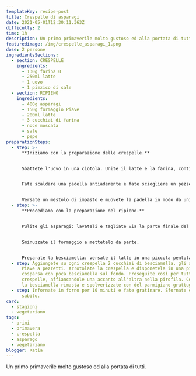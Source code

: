 ```yaml
---
templateKey: recipe-post
title: Crespelle di asparagi
date: 2021-05-01T12:30:11.363Z
difficulty: 2
time: 1h
description: Un primo primaverile molto gustoso ed alla portata di tutti.
featuredimage: /img/crespelle_asparagi_1.png
dose: 2 persone
ingredientsSections:
  - section: CRESPELLE
    ingredients:
      - 130g farina 0
      - 250ml latte
      - 1 uovo
      - 1 pizzico di sale
  - section: RIPIENO
    ingredients:
      - 400g asparagi
      - 150g formaggio Piave
      - 200ml latte
      - 3 cucchiai di farina
      - noce moscata
      - sale
      - pepe
preparationSteps:
  - step: >-
      **Iniziamo con la preparazione delle crespelle.**


      Sbattete l'uovo in una ciotola. Unite il latte e la farina, continuando a mescolare con le fruste per non far creare dei grumi. Aggiungete un pizzico di sale.


      Fate scaldare una padella antiaderente e fate sciogliere un pezzetto di burro. Se preferite, potete aggiungere un filo d'olio in sostituzione del burro.


      Versate un mestolo di impasto e muovete la padella in modo da uniformare lo spessore. Girate la crespella appena il bordo inizia a cambiare colore. Dopo qualche minuto rimuovetela dalla padella e procedete con le altre.
  - step: >-
      **Procediamo con la preparazione del ripieno.**


      Pulite gli asparagi: lavateli e tagliate via la parte finale del gambo, più legnosa. Cuoceteli in abbondante acqua bollente per circa 10 minuti. Scolateli quando saranno morbidi ma ancora al dente.


      Sminuzzate il formaggio e mettetelo da parte.


      Preparate la besciamella: versate il latte in una piccola pentola, salate, pepate ed aggiungete una spolverata di noce moscata. Accendete il fuoco a fiamma bassa ed aggiungete la farina setacciata continuando a mescolare costantemente: questa operazione è molto importante per evitare la formazione di grumi. La vostra besciamella sarà pronta quando comincerà ad addensarsi. Toglietela dal fuoco in attesa del suo utilizzo, mescolando di tanto in tanto per evitare che si solidifichi.
  - step: Aggiungete su ogni crespella 2 cucchiai di besciamella, gli asparagi e del
      Piave a pezzetti. Arrotolate la crespella e disponetela in una pirofila
      cosparsa con poca besciamella sul fondo. Proseguite così per tutte le
      crespelle, affiancandole una accanto all'altra nella pirofila. Coprite con
      la besciamella rimasta e spolverizzate con del parmigiano grattuggiato.
  - step: Infornate in forno per 10 minuti e fate gratinare. Sfornate e gustatele
      subito.
card:
  - stagioni
  - vegetariano
tags:
  - primi
  - primavera
  - crespella
  - asparago
  - vegetariano
blogger: Katia
---
```

Un primo primaverile molto gustoso ed alla portata di tutti.